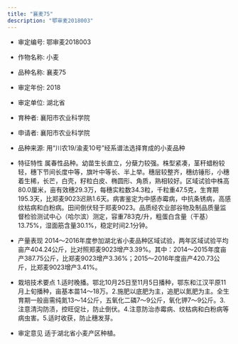 ```yaml
---
title: "襄麦75"
description: "鄂审麦2018003"
---
```

* 审定编号:  鄂审麦2018003

*  作物名称:  小麦

*  品种名称:  襄麦75

*  审定年份:  2018

*  审定单位:  湖北省

* 育种者:  襄阳市农业科学院

*  申请者:  襄阳市农业科学院

*  品种来源:  用“川农19/渝麦10号”经系谱法选择育成的小麦品种

*  特征特性
属春性品种。幼苗生长直立，分蘖力较强。株型紧凑，茎秆蜡粉较轻，穗下节间长度中等，旗叶中等长、半上举。穗层较整齐，穗纺锤形，小穗着生稀，长芒，白壳，籽粒白皮、椭圆形、角质，熟相较好。区域试验中株高80.0厘米，亩有效穗29.3万，每穗实粒数34.3粒，千粒重47.5克，生育期195.3天，比郑麦9023迟熟1.6天。病害鉴定为中感赤霉病，中抗条锈病，高感纹枯病和白粉病。田间倒伏轻于郑麦9023。品质经农业部谷物及制品质量监督检验测试中心（哈尔滨）测定，容重783克/升，粗蛋白含量（干基）13.75%，湿面筋含量30.1%，稳定时间2.1分钟。

*  产量表现
2014～2016年度参加湖北省小麦品种区域试验，两年区域试验平均亩产404.24公斤，比对照郑麦9023增产3.39%。其中：2014～2015年度亩产387.75公斤，比郑麦9023增产3.36%；2015～2016年度亩产420.73公斤，比郑麦9023增产3.41%。

*  栽培技术要点
1.适时晚播。鄂北10月25日至11月5日播种，鄂东和江汉平原11月上旬播种，亩基本苗14～18万。2.施肥以底肥为主，追肥以氮肥为主。全生育期一般亩需纯氮13～14公斤，五氧化二磷7～9公斤，氧化钾7～9公斤。3.注意清沟防渍，控旺促壮，防止倒伏。4.注意防治赤霉病、纹枯病和白粉病等病虫害。5.适时收获，防止穗发芽。

*  审定意见
适于湖北省小麦产区种植。
